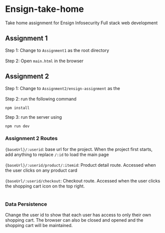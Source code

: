 # Ensign-take-home
Take home assignment for Ensign Infosecurity Full stack web development

## Assignment 1
Step 1: Change to `Assignment1` as the root directory <br><br>
Step 2: Open `main.html` in the browser

## Assignment 2
Step 1: Change to `Assignment2/ensign-assignment` as the <br><br>
Step 2: run the following command
```
npm install
```
Step 3: run the server using
```
npm run dev
```

### Assignment 2 Routes
`{baseUrl}/:userid`: base url for the project. When the project first starts, add anything to replace `/:id` to load the main page <br><br>
`{baseUrl}/:userid/product/:itemid`: Product detail route. Accessed when the user clicks on any product card  <br><br>
`{baseUrl/:userid/checkout`: Checkout route. Accessed when the user clicks the shopping cart icon on the top right.  <br><br>

### Data Persistence
Change the user id to show that each user has access to only their own shopping cart. The browser can also be closed and opened and the shopping cart will be maintained.
